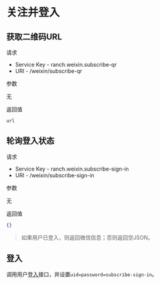 # 关注并登入

## 获取二维码URL

请求
- Service Key - ranch.weixin.subscribe-qr
- URI - /weixin/subscribe-qr

参数

无

返回值
```
url
```

## 轮询登入状态

请求
- Service Key - ranch.weixin.subscribe-sign-in
- URI - /weixin/subscribe-sign-in

参数

无

返回值
```json
{}
```

> 如果用户已登入，则返回微信信息；否则返回空JSON。

## 登入

调用用户[登入](../../ranch-user/doc/sign-in.md)接口，并设置`uid=password=subscribe-sign-in`。
